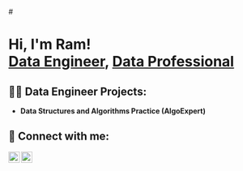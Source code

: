 #<h1>Hi, I'm Ram! <br/><a href="https://github.com/RamchandraDE">Data Engineer</a>, <a href="https://www.linkedin.com/in/chandrade0/">Data Professional</a>

<h2>👨‍💻 Data Engineer Projects:</h2>

- <b>Data Structures and Algorithms Practice (AlgoExpert)</b>
 



<h2> 🤳 Connect with me:</h2>


[<img align="left" alt="chandra. | LinkedIn" width="22px" src="https://cdn.jsdelivr.net/npm/simple-icons@v3/icons/linkedin.svg" />][linkedin]
[<img align="left" alt="r_c_r02 | Instagram" width="22px" src="https://cdn.jsdelivr.net/npm/simple-icons@v3/icons/instagram.svg" />][instagram]


[linkedin]: https://www.linkedin.com/in/chandrade0/
[instagram]: https://www.instagram.com/r_c_r_02/

<!--
**joshmadakor1/joshmadakor1** is a ✨ _special_ ✨ repository because its `README.md` (this file) appears on your GitHub profile.

Here are some ideas to get you started:

- 🔭 I’m currently working on ...
- 🌱 I’m currently learning ...
- 👯 I’m looking to collaborate on ...
- 🤔 I’m looking for help with ...
- 💬 Ask me about ...
- 📫 How to reach me: ...
- 😄 Pronouns: ...
- ⚡ Fun fact: ...
-->
